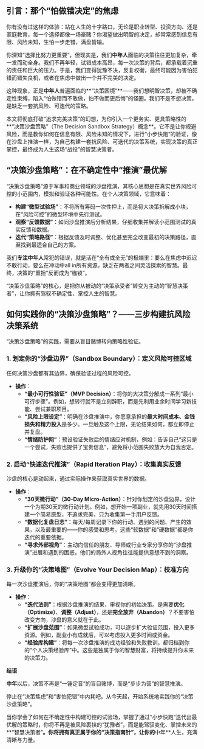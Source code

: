 ## **引言：那个“怕做错决定”的焦虑**

你有没有过这样的体验：站在人生的十字路口，无论是职业转型、投资方向、还是家庭教育，每一个选择都像一场豪赌？你渴望做出明智的决定，却常常感到信息有限、风险未知，生怕一步走错，满盘皆输。

你深知“选择比努力更重要”，但现实是，我们**中年人**面临的决策往往更加复杂，牵一发而动全身。我们不再年轻，试错成本高昂，每一次决策的背后，都承载着沉重的责任和巨大的压力。于是，我们变得犹豫不决，反复权衡，最终可能因为害怕犯错而错失良机，或者在焦虑中做出一个并不完美的决定。

这种现象，正是**中年人**普遍面临的**“决策困境”**——我们想明智决策，却被不确定性束缚，陷入“怕做错而不敢做，怕不做而更后悔”的怪圈。我们不是不想决策，是缺乏一套抗风险、可迭代的策略。

本文将彻底打破“追求完美决策”的幻想，为你引入一个更务实、更具策略性的**“决策沙盘策略”（The Decision Sandbox Strategy）概念**。它不是让你规避风险，而是教你如何在信息有限、风险未知的情况下，进行“小步快跑”的验证，像在沙盘上推演一样，为自己构建一套抗风险、可迭代的决策系统，实现决策的真正掌控，最终成为人生这场“战役”的智慧决策者。

## **“决策沙盘策略”：在不确定性中“推演”最优解**

“决策沙盘策略”源于军事和商业领域的沙盘推演，其核心思想是在真实世界风险可控的小范围内，模拟和验证各种可能性。在个人决策领域，它意味着：

* **构建“微型试验场”**：不将所有筹码一次性押上，而是将大决策拆解成小块，在“风险可控”的微型环境中先行测试。
* **观察“反馈数据”**：如同沙盘推演后分析结果，仔细收集并解读小范围测试的真实反馈和数据。
* **迭代“策略路径”**：根据反馈及时调整、优化甚至完全改变最初的决策路径，直至找到最适合自己的方案。

我们**专注中年人**常犯的错误，就是活在“全有或全无”的极端里：要么在焦虑中迟迟不敢行动，要么在冲动中all in所有资源，缺乏在两者之间灵活探索的智慧。最终，决策的“重担”反而成为“枷锁”。

“决策沙盘策略”的核心，是把你从被动的“决策承受者”转变为主动的“智慧决策者”，让你拥有驾驭不确定性、掌控人生的智慧。

## **如何实践你的“决策沙盘策略”？——三步构建抗风险决策系统**

“决策沙盘策略”的实践，需要从盲目赌博转向策略性验证。

### **1. 划定你的“沙盘边界”（Sandbox Boundary）：定义风险可控区域**

任何决策沙盘都有其边界，确保验证过程的风险可控。

* **操作**：
    * **“最小可行性验证”（MVP Decision）**：将你的大决策分解成一系列“最小可行步骤”。例如，想转行就不是立刻辞职，而是先利用业余时间学习新技能、尝试兼职项目。
    * **“风险上限设定”**：明确在沙盘推演中，你愿意承担的**最大时间成本、金钱损失和精力投入**是多少。一旦触及这个上限，无论结果如何，都立即停止并复盘。
    * **“情绪防护网”**：预设验证失败后的情绪应对机制，例如：告诉自己“这只是一个尝试，失败也提供了宝贵信息”，避免将小范围失败放大为自我否定。

### **2. 启动“快速迭代推演”（Rapid Iteration Play）：收集真实反馈**

沙盘的核心是动起来，通过实际操作来获取真实世界的数据。

* **操作**：
    * **“30天微行动”（30-Day Micro-Action）**：针对你划定的沙盘边界，设计一个为期30天的微行动计划。例如，想开始一项副业，就先用30天时间搭建一个简易原型，不追求完美，只为收集第一手用户反馈。
    * **“数据化复盘日志”**：每天/每周记录下你的行动、遇到的问题、产生的效果，以及最重要的——你的感受和思考。这些“软数据”和“硬数据”都是你迭代的重要依据。
    * **“寻求外部视角”**：主动向信任的朋友、导师或行业专家分享你的“沙盘推演”进展和遇到的困惑，他们的局外人视角往往能提供意想不到的洞察。

### **3. 升级你的“决策地图”（Evolve Your Decision Map）：校准方向**

每一次沙盘推演后，你的“决策地图”都会变得更加清晰。

* **操作**：
    * **“迭代法则”**：根据沙盘推演的结果，审视你的初始决策。是需要**优化（Optimize）**、**调整（Adjust）**，还是**完全放弃（Abandon）**？不要害怕改变方向，沙盘的意义就在于此。
    * **“扩展沙盘范围”**：如果微型试验成功，可以逐步扩大验证范围，投入更多资源。例如，副业小有成就后，可以考虑投入更多时间或资金。
    * **“经验库构建”**：将每一次沙盘推演的成功经验和失败教训，都归档到你的“个人决策经验库”中。这些是独属于你的智慧财富，将持续提升你未来的决策力。

**结语**

**中年**以后，决策不再是“一锤定音”的盲目赌博，而是“步步为营”的智慧推演。

停止在“决策焦虑”和“害怕犯错”中内耗吧。从今天起，开始系统地实践你的“决策沙盘策略”。

当你学会了如何在不确定性中构建可控的试验场，掌握了通过“小步快跑”迭代出最优解的策略时，你将不再是被风险裹挟的“犹豫者”，而是能驾驭变化、掌控未来的**“智慧决策者”**。你将拥有真正属于你的“决策指南针”，让你的**中年**人生，充满清晰与力量。

